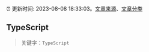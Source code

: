 :alarm_clock: 更新时间: 2023-08-08 18:33:03。[文章来源](/README.md)、[文章分类](/TAGS.md)

## TypeScript


> 关键字：`TypeScript`



